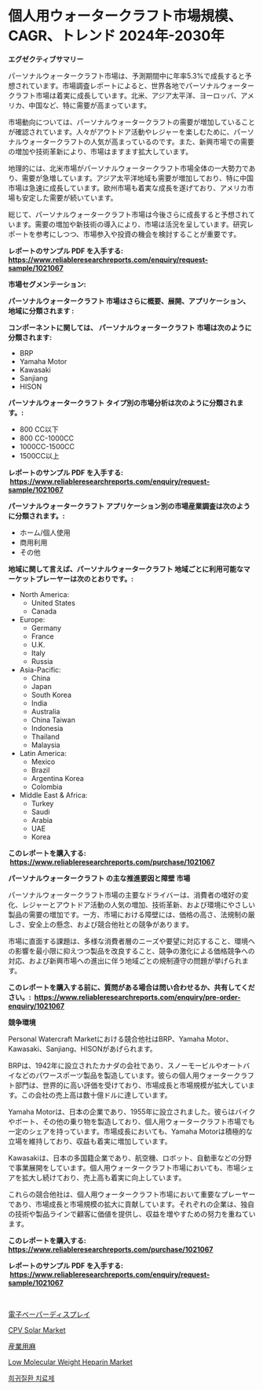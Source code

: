 <p><h1>個人用ウォータークラフト市場規模、CAGR、トレンド 2024年-2030年</h1></p><p><strong>エグゼクティブサマリー</strong></p>
<p><p>パーソナルウォータークラフト市場は、予測期間中に年率5.3%で成長すると予想されています。市場調査レポートによると、世界各地でパーソナルウォータークラフト市場は着実に成長しています。北米、アジア太平洋、ヨーロッパ、アメリカ、中国など、特に需要が高まっています。</p><p>市場動向については、パーソナルウォータークラフトの需要が増加していることが確認されています。人々がアウトドア活動やレジャーを楽しむために、パーソナルウォータークラフトの人気が高まっているのです。また、新興市場での需要の増加や技術革新により、市場はますます拡大しています。</p><p>地理的には、北米市場がパーソナルウォータークラフト市場全体の一大勢力であり、需要が急増しています。アジア太平洋地域も需要が増加しており、特に中国市場は急速に成長しています。欧州市場も着実な成長を遂げており、アメリカ市場も安定した需要が続いています。</p><p>総じて、パーソナルウォータークラフト市場は今後さらに成長すると予想されています。需要の増加や新技術の導入により、市場は活況を呈しています。研究レポートを参考にしつつ、市場参入や投資の機会を検討することが重要です。</p></p>
<p><strong>レポートのサンプル PDF を入手する: <a href="https://www.reliableresearchreports.com/enquiry/request-sample/1021067">https://www.reliableresearchreports.com/enquiry/request-sample/1021067</a></strong></p>
<p><strong>市場セグメンテーション:</strong></p>
<p><strong> パーソナルウォータークラフト 市場はさらに概要、展開、アプリケーション、地域に分類されます :</strong></p>
<p><strong>コンポーネントに関しては、 パーソナルウォータークラフト 市場は次のように分類されます: &nbsp;</strong></p>
<p><ul><li>BRP</li><li>Yamaha Motor</li><li>Kawasaki</li><li>Sanjiang</li><li>HISON</li></ul></p>
<p><strong> パーソナルウォータークラフト タイプ別の市場分析は次のように分類されます。:</strong></p>
<p><ul><li>800 CC以下</li><li>800 CC-1000CC</li><li>1000CC-1500CC</li><li>1500CC以上</li></ul></p>
<p><strong>レポートのサンプル PDF を入手する: &nbsp;<a href="https://www.reliableresearchreports.com/enquiry/request-sample/1021067">https://www.reliableresearchreports.com/enquiry/request-sample/1021067</a></strong></p>
<p><strong> パーソナルウォータークラフト アプリケーション別の市場産業調査は次のように分類されます。:</strong></p>
<p><ul><li>ホーム/個人使用</li><li>商用利用</li><li>その他</li></ul></p>
<p><strong>地域に関して言えば、パーソナルウォータークラフト 地域ごとに利用可能なマーケットプレーヤーは次のとおりです。:</strong></p>
<p><ul>
    <li>
        North America:
        <ul>
            <li>United States</li>
            <li>Canada</li>
        </ul>
    </li>
    <li>
        Europe:
        <ul>
            <li>Germany</li>
            <li>France</li>
            <li>U.K.</li>
            <li>Italy</li>
            <li>Russia</li>
        </ul>
    </li>
    <li>
        Asia-Pacific:
        <ul>
            <li>China</li>
            <li>Japan</li>
            <li>South Korea</li>
            <li>India</li>
            <li>Australia</li>
            <li>China Taiwan</li>
            <li>Indonesia</li>
            <li>Thailand</li>
            <li>Malaysia</li>
        </ul>
    </li>
    <li>
        Latin America:
        <ul>
            <li>Mexico</li>
            <li>Brazil</li>
            <li>Argentina Korea</li>
            <li>Colombia</li>
        </ul>
    </li>
    <li>
        Middle East & Africa:
        <ul>
            <li>Turkey</li>
            <li>Saudi</li>
            <li>Arabia</li>
            <li>UAE</li>
            <li>Korea</li>
        </ul>
    </li>
    </ul></p>
<p><strong>このレポートを購入する: &nbsp;<a href="https://www.reliableresearchreports.com/purchase/1021067">https://www.reliableresearchreports.com/purchase/1021067</a></strong></p>
<p><strong>パーソナルウォータークラフト の主な推進要因と障壁 市場</strong></p>
<p><p>パーソナルウォータークラフト市場の主要なドライバーは、消費者の嗜好の変化、レジャーとアウトドア活動の人気の増加、技術革新、および環境にやさしい製品の需要の増加です。一方、市場における障壁には、価格の高さ、法規制の厳しさ、安全上の懸念、および競合他社との競争があります。</p><p>市場に直面する課題は、多様な消費者層のニーズや要望に対応すること、環境への影響を最小限に抑えつつ製品を改良すること、競争の激化による価格競争への対応、および新興市場への進出に伴う地域ごとの規制遵守の問題が挙げられます。</p></p>
<p><strong>このレポートを購入する前に、質問がある場合は問い合わせるか、共有してください。:&nbsp; <a href="https://www.reliableresearchreports.com/enquiry/pre-order-enquiry/1021067">https://www.reliableresearchreports.com/enquiry/pre-order-enquiry/1021067</a></strong></p>
<p><strong>競争環境</strong></p>
<p><p>Personal Watercraft Marketにおける競合他社はBRP、Yamaha Motor、Kawasaki、Sanjiang、HISONがあげられます。</p><p>BRPは、1942年に設立されたカナダの会社であり、スノーモービルやオートバイなどのパワースポーツ製品を製造しています。彼らの個人用ウォータークラフト部門は、世界的に高い評価を受けており、市場成長と市場規模が拡大しています。この会社の売上高は数十億ドルに達しています。</p><p>Yamaha Motorは、日本の企業であり、1955年に設立されました。彼らはバイクやボート、その他の乗り物を製造しており、個人用ウォータークラフト市場でも一定のシェアを持っています。市場成長においても、Yamaha Motorは積極的な立場を維持しており、収益も着実に増加しています。</p><p>Kawasakiは、日本の多国籍企業であり、航空機、ロボット、自動車などの分野で事業展開をしています。個人用ウォータークラフト市場においても、市場シェアを拡大し続けており、売上高も着実に向上しています。</p><p>これらの競合他社は、個人用ウォータークラフト市場において重要なプレーヤーであり、市場成長と市場規模の拡大に貢献しています。それぞれの企業は、独自の技術や製品ラインで顧客に価値を提供し、収益を増やすための努力を重ねています。</p></p>
<p><strong>このレポートを購入する: &nbsp; <a href="https://www.reliableresearchreports.com/purchase/1021067">https://www.reliableresearchreports.com/purchase/1021067</a></strong></p>
<p><strong>レポートのサンプル PDF を入手する: &nbsp;<a href="https://www.reliableresearchreports.com/enquiry/request-sample/1021067">https://www.reliableresearchreports.com/enquiry/request-sample/1021067</a></strong><strong></strong></p>
<p>&nbsp;</p>
<p><p><a href="https://medium.com/@kaydenjohns1964/epaper%E3%83%87%E3%82%A3%E3%82%B9%E3%83%97%E3%83%AC%E3%82%A4%E5%B8%82%E5%A0%B4%E3%81%AF-%E5%B8%82%E5%A0%B4%E3%82%B7%E3%82%A7%E3%82%A2-%E5%B8%82%E5%A0%B4%E3%83%88%E3%83%AC%E3%83%B3%E3%83%89-%E5%B8%82%E5%A0%B4%E6%88%90%E9%95%B7%E3%81%AB%E9%96%A2%E3%81%99%E3%82%8B%E6%83%85%E5%A0%B1%E3%82%92%E6%8F%90%E4%BE%9B%E3%81%97%E3%81%BE%E3%81%99-b1ef8178d8cb">電子ペーパーディスプレイ</a></p><p><a href="https://github.com/johnbach50/Market-Research-Report-List-2/blob/main/cpv-solar-market.md">CPV Solar Market</a></p><p><a href="https://medium.com/@kelsitorphy644/%E5%B7%A5%E6%A5%AD%E7%94%A8%E3%83%98%E3%83%B3%E3%83%97%E5%B8%82%E5%A0%B4%E8%A6%8F%E6%A8%A1-%E5%B8%82%E5%A0%B4%E5%B1%95%E6%9C%9B%E3%81%A8%E5%B8%82%E5%A0%B4%E4%BA%88%E6%B8%AC-2024%E5%B9%B4%E3%81%8B%E3%82%892031%E5%B9%B4%E3%81%BE%E3%81%A7-39adb2a18326">産業用麻</a></p><p><a href="https://scarlet-rocket-c63.notion.site/Low-Molecular-Weight-Heparin-Market-Analysis-Examines-its-Scope-on-Growth-Opportunities-and-Forecas-321ee71aa314438cbebd7c8f657b3235">Low Molecular Weight Heparin Market</a></p><p><a href="https://medium.com/@kellylyncyh543964/%ED%9D%AC%EA%B7%80-%EC%A7%88%EB%B3%91-%EC%95%BD%EB%AC%BC-%EC%8B%9C%EC%9E%A5-%EA%B2%BD%EC%9F%81-%EB%B6%84%EC%84%9D-%EC%8B%9C%EC%9E%A5-%EB%8F%99%ED%96%A5-%EB%B0%8F-2031%EB%85%84%EA%B9%8C%EC%A7%80%EC%9D%98-%EC%98%88%EC%B8%A1-231f6c380e44">희귀질환 치료제</a></p></p>